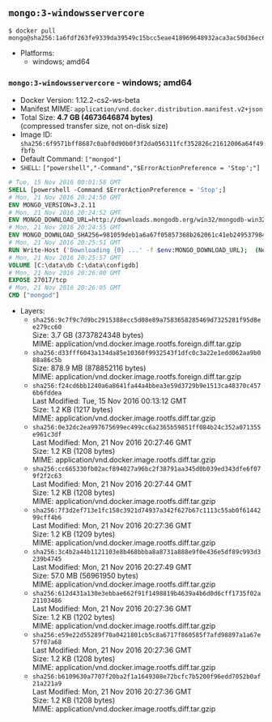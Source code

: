 ## `mongo:3-windowsservercore`

```console
$ docker pull mongo@sha256:1a6fdf263fe9339da39549c15bcc5eae418969648932aca3ac50d36ec6f6b4ff
```

-	Platforms:
	-	windows; amd64

### `mongo:3-windowsservercore` - windows; amd64

-	Docker Version: 1.12.2-cs2-ws-beta
-	Manifest MIME: `application/vnd.docker.distribution.manifest.v2+json`
-	Total Size: **4.7 GB (4673646874 bytes)**  
	(compressed transfer size, not on-disk size)
-	Image ID: `sha256:6f9571bff8687c0abf0d90b0f3f2da056311fcf352826c21612006a64f49fbfb`
-	Default Command: `["mongod"]`
-	`SHELL`: `["powershell","-Command","$ErrorActionPreference = 'Stop';"]`

```dockerfile
# Tue, 15 Nov 2016 00:01:58 GMT
SHELL [powershell -Command $ErrorActionPreference = 'Stop';]
# Mon, 21 Nov 2016 20:24:50 GMT
ENV MONGO_VERSION=3.2.11
# Mon, 21 Nov 2016 20:24:52 GMT
ENV MONGO_DOWNLOAD_URL=http://downloads.mongodb.org/win32/mongodb-win32-x86_64-2008plus-ssl-3.2.11-signed.msi
# Mon, 21 Nov 2016 20:24:55 GMT
ENV MONGO_DOWNLOAD_SHA256=981059deb1a6a67f05857368b262061c41eb2495379847d50f73bc1c0e8c9059
# Mon, 21 Nov 2016 20:25:51 GMT
RUN Write-Host ('Downloading {0} ...' -f $env:MONGO_DOWNLOAD_URL); 	(New-Object System.Net.WebClient).DownloadFile($env:MONGO_DOWNLOAD_URL, 'mongo.msi'); 		Write-Host ('Verifying sha256 ({0}) ...' -f $env:MONGO_DOWNLOAD_SHA256); 	if ((Get-FileHash mongo.msi -Algorithm sha256).Hash -ne $env:MONGO_DOWNLOAD_SHA256) { 		Write-Host 'FAILED!'; 		exit 1; 	}; 		Write-Host 'Installing ...'; 	Start-Process msiexec -Wait 		-ArgumentList @( 			'/i', 			'mongo.msi', 			'/quiet', 			'/qn', 			'INSTALLLOCATION=C:\mongodb', 			'ADDLOCAL=all' 		); 	$env:PATH = 'C:\mongodb\bin;' + $env:PATH; 	[Environment]::SetEnvironmentVariable('PATH', $env:PATH, [EnvironmentVariableTarget]::Machine); 		Write-Host 'Verifying install ...'; 	Write-Host '  mongo --version'; mongo --version; 	Write-Host '  mongod --version'; mongod --version; 		Write-Host 'Removing ...'; 	Remove-Item C:\mongodb\bin\*.pdb -Force; 	Remove-Item C:\windows\installer\*.msi -Force; 	Remove-Item mongo.msi -Force; 		Write-Host 'Complete.';
# Mon, 21 Nov 2016 20:25:57 GMT
VOLUME [C:\data\db C:\data\configdb]
# Mon, 21 Nov 2016 20:26:00 GMT
EXPOSE 27017/tcp
# Mon, 21 Nov 2016 20:26:05 GMT
CMD ["mongod"]
```

-	Layers:
	-	`sha256:9c7f9c7d9bc2915388ecc5d08e89a7583658285469d7325281f95d8ee279cc60`  
		Size: 3.7 GB (3737824348 bytes)  
		MIME: application/vnd.docker.image.rootfs.foreign.diff.tar.gzip
	-	`sha256:d33fff6043a134da85e10360f9932543f1dfc0c3a22e1edd062aa9b088a86c5b`  
		Size: 878.9 MB (878852116 bytes)  
		MIME: application/vnd.docker.image.rootfs.foreign.diff.tar.gzip
	-	`sha256:f24cd6bb1240a6a8641fa44a4bbea3e59d3729b9e1513ca48370c4576b6fddea`  
		Last Modified: Tue, 15 Nov 2016 00:13:12 GMT  
		Size: 1.2 KB (1217 bytes)  
		MIME: application/vnd.docker.image.rootfs.diff.tar.gzip
	-	`sha256:0e32dc2ea997675699ec499cc6a2365b59851ff084b24c352a071355e961c3df`  
		Last Modified: Mon, 21 Nov 2016 20:27:46 GMT  
		Size: 1.2 KB (1208 bytes)  
		MIME: application/vnd.docker.image.rootfs.diff.tar.gzip
	-	`sha256:cc665330fb02acf894027a96bc2f38791aa345d0b039ed343dfe6f079f2f2c63`  
		Last Modified: Mon, 21 Nov 2016 20:27:44 GMT  
		Size: 1.2 KB (1208 bytes)  
		MIME: application/vnd.docker.image.rootfs.diff.tar.gzip
	-	`sha256:7f3d2ef713e1fc158c3921d74937a342f627b67c1113c55ab0f6144299cff4b6`  
		Last Modified: Mon, 21 Nov 2016 20:27:36 GMT  
		Size: 1.2 KB (1209 bytes)  
		MIME: application/vnd.docker.image.rootfs.diff.tar.gzip
	-	`sha256:3c4b2a44b1121103e8b468bbba8a8731a888e9f0e436e5df89c993d3239b4745`  
		Last Modified: Mon, 21 Nov 2016 20:27:49 GMT  
		Size: 57.0 MB (56961950 bytes)  
		MIME: application/vnd.docker.image.rootfs.diff.tar.gzip
	-	`sha256:612d431a130e3ebbae662f91f1498819b4639a4b6d0d6cff1735f02a21103486`  
		Last Modified: Mon, 21 Nov 2016 20:27:36 GMT  
		Size: 1.2 KB (1202 bytes)  
		MIME: application/vnd.docker.image.rootfs.diff.tar.gzip
	-	`sha256:e59e22d55289f70a0421801cb5c8a6717f860585f7afd98897a1a67e57f07a68`  
		Last Modified: Mon, 21 Nov 2016 20:27:36 GMT  
		Size: 1.2 KB (1208 bytes)  
		MIME: application/vnd.docker.image.rootfs.diff.tar.gzip
	-	`sha256:b6109630a7707f20ba2f1a1649308e72bcfc7b5200f96edd7052b0af21a221a9`  
		Last Modified: Mon, 21 Nov 2016 20:27:36 GMT  
		Size: 1.2 KB (1208 bytes)  
		MIME: application/vnd.docker.image.rootfs.diff.tar.gzip
